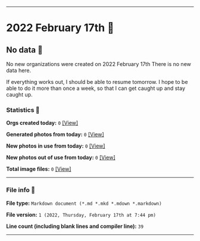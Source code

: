 
***

# 2022 February 17th 📅

## No data 🚫

No new organizations were created on 2022 February 17th There is no new data here.

<!-- I do not plan on creating any new organizations until I get more caught up, and until I have more time. This rules out Saturday and Sunday, and almost fully rules out Friday, as it was really difficult last time I did this on that day. I will most likely return to do at least 1 more batch this month, I am uncertain when though. !-->

If everything works out, I should be able to resume tomorrow. I hope to be able to do it more than once a week, so that I can get caught up and stay caught up.

<!-- I will (hopefully) be creating new organizations at some point later this month. At the moment, I have become overloaded, and need to take a break. The list keeps growing faster than I can catch up on it, and it would have taken 3+ more consecutive days of work, which I can't do right now. !-->

### Statistics 📝

**Orgs created today:** `0` [[View]](/NewOrgs/2022/02_February/README.md#february-17th-2022)

**Generated photos from today:** `0` [[View]](/OrganizationGraphics/ByDate/2022/02_February/17/Generated/)

**New photos in use from today:** `0` [[View]](/OrganizationGraphics/ByDate/2022/02_February/17/Used/)

**New photos out of use from today:** `0` [[View]](/OrganizationGraphics/ByDate/2022/02_February/17/Unused/)

**Total image files:** `0` [[View]](/OrganizationGraphics/ByDate/2022_February/17/)

***

### File info 📜

**File type:** `Markdown document (*.md *.mkd *.mdown *.markdown)`

**File version:** `1 (2022, Thursday, February 17th at 7:44 pm)`

**Line count (including blank lines and compiler line):** `39`

***
